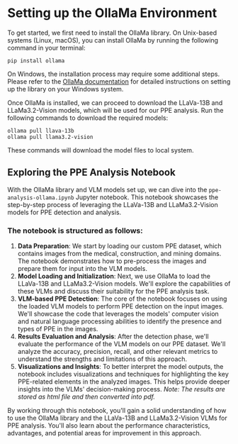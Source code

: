 
# Setting up the OllaMa Environment 
To get started, we first need to install the OllaMa library. On Unix-based systems (Linux, macOS), you can install OllaMa by running the following command in your terminal: 

``` 
pip install ollama 
``` 

On Windows, the installation process may require some additional steps. Please refer to the [OllaMa documentation](https://ollama.readthedocs.io/en/latest/installation.html) for detailed instructions on setting up the library on your Windows system. 

Once OllaMa is installed, we can proceed to download the LLaVa-13B and LLaMa3.2-Vision models, which will be used for our PPE analysis. Run the following commands to download the required models: 

``` 
ollama pull llava-13b 
ollama pull llama3.2-vision 
``` 

These commands will download the model files to local system.  

## Exploring the PPE Analysis Notebook 
With the OllaMa library and VLM models set up, we can dive into the `ppe-analysis-ollama.ipynb` Jupyter notebook. This notebook showcases the step-by-step process of leveraging the LLaVa-13B and LLaMa3.2-Vision models for PPE detection and analysis. 

### The notebook is structured as follows: 
1. **Data Preparation**: We start by loading our custom PPE dataset, which contains images from the medical, construction, and mining domains. The notebook demonstrates how to pre-process the images and prepare them for input into the VLM models. 
2. **Model Loading and Initialization**: Next, we use OllaMa to load the LLaVa-13B and LLaMa3.2-Vision models. We'll explore the capabilities of these VLMs and discuss their suitability for the PPE analysis task. 
3. **VLM-based PPE Detection**: The core of the notebook focuses on using the loaded VLM models to perform PPE detection on the input images. We'll showcase the code that leverages the models' computer vision and natural language processing abilities to identify the presence and types of PPE in the images. 
4. **Results Evaluation and Analysis**: After the detection phase, we'll evaluate the performance of the VLM models on our PPE dataset. We'll analyze the accuracy, precision, recall, and other relevant metrics to understand the strengths and limitations of this approach. 
5. **Visualizations and Insights**: To better interpret the model outputs, the notebook includes visualizations and techniques for highlighting the key PPE-related elements in the analyzed images. This helps provide deeper insights into the VLMs' decision-making process. _Note: The results are stored as html file and then converted into pdf._

By working through this notebook, you'll gain a solid understanding of how to use the OllaMa library and the LLaVa-13B and LLaMa3.2-Vision VLMs for PPE analysis. You'll also learn about the performance characteristics, advantages, and potential areas for improvement in this approach. 